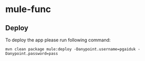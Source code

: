 # mule-func

## Deploy

To deploy the app please run following command:

`mvn clean package mule:deploy -Danypoint.username=pgaiduk -Danypoint.password=pass`
